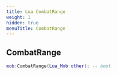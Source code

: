 ```yaml
---
title: Lua CombatRange
weight: 1
hidden: true
menuTitle: CombatRange
---
```

## CombatRange
```lua
mob:CombatRange(Lua_Mob other); -- bool
```